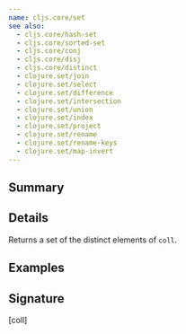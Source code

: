 ```yaml
---
name: cljs.core/set
see also:
  - cljs.core/hash-set
  - cljs.core/sorted-set
  - cljs.core/conj
  - cljs.core/disj
  - cljs.core/distinct
  - clojure.set/join
  - clojure.set/select
  - clojure.set/difference
  - clojure.set/intersection
  - clojure.set/union
  - clojure.set/index
  - clojure.set/project
  - clojure.set/rename
  - clojure.set/rename-keys
  - clojure.set/map-invert
---
```


## Summary

## Details

Returns a set of the distinct elements of `coll`.

## Examples

## Signature
[coll]
